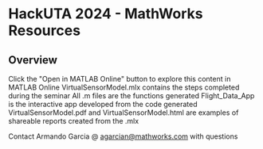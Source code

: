 # HackUTA 2024 - MathWorks Resources 

## Overview
Click the "Open in MATLAB Online" button to explore this content in MATLAB Online
VirtualSensorModel.mlx contains the steps completed during the seminar
All .m files are the functions generated
Flight_Data_App is the interactive app developed from the code generated
VirtualSensorModel.pdf and VirtualSensorModel.html are examples of shareable reports created from the .mlx

Contact Armando Garcia @ agarcian@mathworks.com with questions
